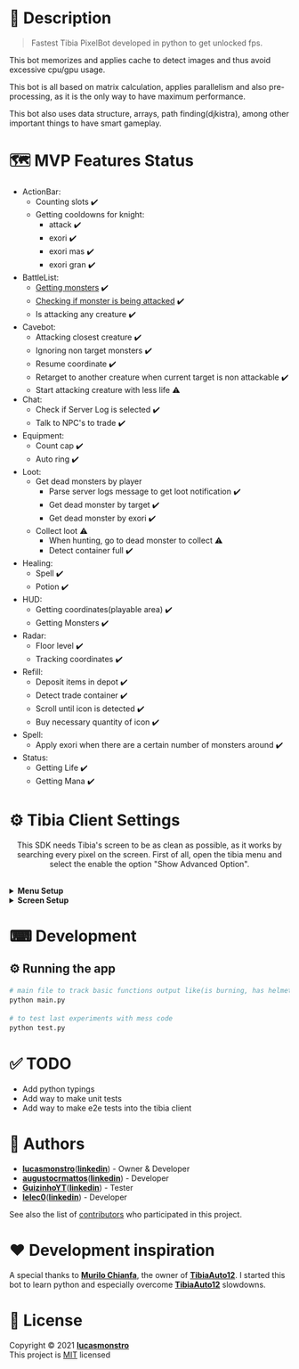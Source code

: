 # 📝 Description

> Fastest Tibia PixelBot developed in python to get unlocked fps.

This bot memorizes and applies cache to detect images and thus avoid excessive cpu/gpu usage.

This bot is all based on matrix calculation, applies parallelism and also pre-processing, as it is the only way to have maximum performance.

This bot also uses data structure, arrays, path finding(djkistra), among other important things to have smart gameplay.

# 🗺️ MVP Features Status

- ActionBar:
  - Counting slots :heavy_check_mark:
  - Getting cooldowns for knight:
    - attack :heavy_check_mark:
    - exori :heavy_check_mark:
    - exori mas :heavy_check_mark:
    - exori gran :heavy_check_mark:
- BattleList:
  - [Getting monsters](battleList/docs/README.md) :heavy_check_mark:
  - [Checking if monster is being attacked](battleList/docs/README.md) :heavy_check_mark:
  - Is attacking any creature :heavy_check_mark:
- Cavebot:
  - Attacking closest creature :heavy_check_mark:
  - Ignoring non target monsters :heavy_check_mark:
  - Resume coordinate :heavy_check_mark:
  - Retarget to another creature when current target is non attackable :heavy_check_mark:
  - Start attacking creature with less life :warning:
- Chat:
  - Check if Server Log is selected :heavy_check_mark:
  - Talk to NPC's to trade :heavy_check_mark:
- Equipment:
  - Count cap :heavy_check_mark:
  - Auto ring :heavy_check_mark:
- Loot:
  - Get dead monsters by player
    - Parse server logs message to get loot notification :heavy_check_mark:
    - Get dead monster by target :heavy_check_mark:
    - Get dead monster by exori :heavy_check_mark:
  - Collect loot :warning:
    - When hunting, go to dead monster to collect :warning:
    - Detect container full :heavy_check_mark:
- Healing:
  - Spell :heavy_check_mark:
  - Potion :heavy_check_mark:
- HUD:
  - Getting coordinates(playable area) :heavy_check_mark:
  - Getting Monsters :heavy_check_mark:
- Radar:
  - Floor level :heavy_check_mark:
  - Tracking coordinates :heavy_check_mark:
- Refill:
  - Deposit items in depot :heavy_check_mark:
  - Detect trade container :heavy_check_mark:
  - Scroll until icon is detected :heavy_check_mark:
  - Buy necessary quantity of icon :heavy_check_mark:
- Spell:
  - Apply exori when there are a certain number of monsters around :heavy_check_mark:
- Status:
  - Getting Life :heavy_check_mark:
  - Getting Mana :heavy_check_mark:

# ⚙ Tibia Client Settings

<p align="center">
      This SDK needs Tibia's screen to be as clean as possible, as it works by searching every pixel on the screen.
      First of all, open the tibia menu and select the enable the option "Show Advanced Option".
  </p><br />
  <details>
  <summary><strong>Menu Setup</strong></summary><br />
    <strong>Go for Interface option and set change as image below</strong>
    <ul>
      <li>Disable "Use Native Mouse Cursor".</li>
      <li>Disable "Show Big Mouse Cursor".</li>
    </ul>
    <p align="center">
      <img src="/docs/images/foto1.png " alt="Image from interface"  width="600" />
    </p><br />
        <strong>Now you to go on Interface/HUD option and set change as image below</strong>
    <ul>
      <li>Disable "Show HUD for own character".</li>
      <li>Disable "Show Costumisable Bars".</li>
    </ul>
    <p align="center">
      <img src="/docs/images/foto2.png " alt="Image from HUD"  width="600" />
    </p><br />
    <strong>Go for Game Window option and set change as image below</strong>
    <ul>
      <li>Disable "Show Textual Effects".</li>
      <li>Disable "Show Messages".</li>
      <li>Disable "Show Private Messages".</li>
      <li>Disable "Show Potion Sound Effects".</li>
      <li>Disable "Show Spells Of Others".</li>
      <li>Disable "Show Hotkey Usage Notifications".</li>
      <li>Disable  "Show Loot Messages".</li>
      <li>Disable  "Show Boosted Creature".</li>
      <li>Disable  "Show Offiline Tranning Progress".</li>
      <li>Disable  "Show Store Notifications in Combat Tranning".</li>
      <li>Enable "Show Combat Frames".</li>
      <li>Enable "Show PvP Frames".</li>
      <li>Enable "Scale Using Only Integral Mutiples".</li>
    </ul>
    <strong> YOU NEED HAVE ATTENCTION ON THIS FEATURE, YOU NEED THIS FOR SET RIGHT RESOLUTION, WHO SDK WORK</strong>.
    <p align="center">
      <img src="/docs/images/foto3.png " alt="Image from Game Window"  width="600" />
    </p><br />
    <strong>Now you to go on Interface/Action Bars option and set change as image below</strong>
    <ul>
      <li>Disable "Show Coldown in Seconds".</li>
      <li>Disable "Show Action Button Toltip".</li>
    </ul>
    <p align="center">
      <img src="/docs/images/foto4.png " alt="Image from Action"  width="600" />
    </p><br />
  </details> 
  <details>
    <summary><strong>Screen Setup</strong></summary><br />
    <p align="center">
      <strong>This Show how you setup your screen for SDK working correct</strong>
    </p>
    <p align="center">
      <img src="/docs/images/foto5.png " alt="Image from Battlelist"  width="300" />
    </p><br />
    <p align="center">
      <strong>Set your BattleList to show only monsters like you see on image below.</strong>
    </p>
    <p align="center">
      <img src="/docs/images/foto6.png " alt="Image from Battlelist sort"  width="300" />
    </p><br />
    <p align="center">
      <strong>Set your BattleList to sort Ascending by distance.</strong>
    </p><br />
    <strong>Final Setup - Resolution</strong><br />
    <ul>
      <li>This SDK only Support 1920 x 1080 pixels.</li>
      <li>For the next step to complete, you need to do all the menu setup before getting here.</li>
      <li>For SDK work you need to reduce tibia original scale by one like you see on gif below.</li>
    </ul>
    <p align="center">
      <img src="/docs/images/gif1.gif" alt="gif from resolution"  width="600" />
    </p>
  </details>

# ⌨ Development

## ⚙ Running the app

```bash
# main file to track basic functions output like(is burning, has helmet equipped, etc)
python main.py

# to test last experiments with mess code
python test.py
```

# ✅ TODO

- Add python typings
- Add way to make unit tests
- Add way to make e2e tests into the tibia client

# 👷 Authors

- [**lucasmonstro**](http://github.com/lucasmonstro)([**linkedin**](https://www.linkedin.com/in/lucasmonstro/)) - Owner & Developer
- [**augustocrmattos**](http://github.com/augustocrmattos)([**linkedin**](https://www.linkedin.com/in/augustocrmattos/)) - Developer
- [**GuizinhoYT**](http://github.com/GuizinhoYT)([**linkedin**](https://www.linkedin.com/in/guilherme-gra%C3%A7a-3953231a2/)) - Tester
- [**lelec0**](https://github.com/lelec0)([**linkedin**](https://www.linkedin.com/in/max-miranda/)) - Developer

See also the list of [contributors](../../graphs/contributors) who participated
in this project.

# ❤️ Development inspiration

A special thanks to [**Murilo Chianfa**](https://github.com/MuriloChianfa), the owner of [**TibiaAuto12**](https://github.com/MuriloChianfa/TibiaAuto12). I started this bot to learn python and especially overcome [**TibiaAuto12**](https://github.com/MuriloChianfa/TibiaAuto12) slowdowns.

# 📝 License

Copyright © 2021 [**lucasmonstro**](https://github.com/lucasmonstro)  
This project is [MIT](https://opensource.org/licenses/MIT) licensed
